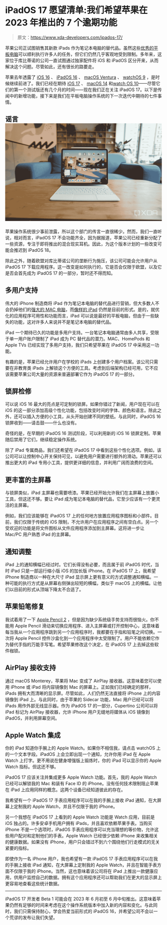 # iPadOS 17 愿望清单:我们希望苹果在 2023 年推出的 7 个逾期功能

> 原文：<https://www.xda-developers.com/ipados-17/>

苹果公司正试图销售其新款 iPads 作为笔记本电脑的替代品。虽然这些[优秀的平板电脑](http://xda-developers.com/best-tablets)可以顺利执行许多人的任务，但它们仍然几乎客观地受到限制。多年来，这家位于库比蒂诺的公司一直试图通过独家配件将 iOS 和 iPadOS 区分开来，从而解决这个问题。尽管如此，还有很长的路要走。

苹果去年透露了 [iOS 16](http://xda-developers.com/ios-16) 、 [iPadOS 16](http://xda-developers.com/ipados-16) 、 [macOS Ventura](http://xda-developers.com/macos-ventura) 、 [watchOS 9](http://xda-developers.com/watchos-9) ，是时候继续前进了。我们已经在期待 [iOS 17](http://xda-developers.com/ios-17) 、 [macOS 14](http://xda-developers.com/macos-14) 和[watch OS 10](http://xda-developers.com/watchos-10)——尽管它们的第一个测试版还有几个月的时间——现在我们正在关注 iPadOS 17。以下是传闻中的新增功能，接下来是我们在平板电脑操作系统的下一次迭代中期待的七件事情。

## 谣言![the 2021 12.9-inch iPad Pro on a Magic Keyboard with the Apple Pencil on a table.](img/1263449ca46ae45e70b063dbdcd657e7.png)

苹果操作系统很少事前泄露，所以这个部门的传言一直很稀少。然而，我们一直听说，相对而言，iPadOS 17 不会功能齐全，因为据报道，苹果公司已经重新分配了一些资源，专注于即将推出的混合现实耳机。因此，为这个版本计划的一些改变可能会推迟到 iPadOS 18。

除此之外，随着欧盟对库比蒂诺公司的垄断行为施压，该公司可能会允许用户从 iPadOS 17 下载应用程序。这一改变是如何执行的，它是否会仅限于欧盟，以及它是否会首先成为 iPadOS 17 的一部分，暂时还不得而知。

## 多用户支持

伟大的 iPhone 制造商将 iPad 作为笔记本电脑的替代品进行营销，但大多数人不会扔掉他们的[强大的 MAC 电脑](http://xda-developers.com/best-macs)，而[像样的 iPad](http://xda-developers.com/best-ipad) 仍然是目前的形式。是的，就优化的应用程序可用性和功能而言，iPad 可以说是最好的平板电脑，但由于一些缺失的功能，这对许多人来说并不是笔记本电脑的替代品。

iPad 一个期待已久的功能是多用户支持。一台笔记本电脑通常由多人共享，受限于单一用户账户限制了 iPad 成为 PC 替代品的潜力。MAC、HomePods 和 Apple TVs 已经实现了多用户支持，我们只希望苹果在 iPadOS 17 中采用这一功能。

有趣的是，苹果已经允许用户在学校的 iPads 上创建多个用户档案。该公司只需要在非教育类 iPads 上解锁这个方便的工具。考虑到后端架构已经可用，它不应该需要苹果公司大量的资源来普遍部署它作为 iPadOS 17 的一部分。

## 锁屏检修

可以说 iOS 16 最大的亮点是可定制的锁屏。如果你错过了新闻，用户现在可以在 iOS 的这一部分添加高级个性化功能，包括改变时间的字体、颜色和语言。除此之外，还可以插入方便的小工具，从头开始创建不同的壁纸。与此同时，iPadOS 16 锁屏收到——请击鼓——什么也没有。

奇怪的是，在早期的 iPadOS 16 测试阶段，可以利用新的 iOS 16 锁屏定制。苹果随后禁用了它们，继续稳定操作系统。

除了 iPad 专属商品，我们还希望在 iPadOS 17 中看到这些个性化选项。例如，该公司可以让控制中心开关保持可见，以避免用户需要进行额外的滑动。苹果还可以推出更大的 iPad 专用小工具，提供更详细的信息，并利用广阔而浪费的空间。

## 更丰富的主屏幕

与锁屏类似，iPad 主屏幕也需要喷漆。苹果已经开始允许我们在主屏幕上放置小工具，但这还不够。要让 iPad 成为笔记本电脑的替代品，它至少应该有一个更灵活的主屏幕。

例如，我们应该能够在 iPadOS 17 上的任何地方放置应用程序图标和小部件。目前，我们仅限于传统的 iOS 限制，不允许用户在应用程序之间有空白点。另一个受欢迎的功能是将文件图标从文件应用程序添加到主屏幕。这将进一步让 Mac/PC 用户熟悉 iPad 的主屏幕。

## 通知调整

iPad 上的通知横幅已经过时。它们长得没有必要，而且属于前 iPadOS 时代，当时 iPad 只是一部运行缩小版 iOS 的加长版 iPhone。在 iPadOS 17 上，我希望 iPhone 制造商以一种在大尺寸 iPad 显示屏上更有意义的方式调整通知横幅。一种可能的执行方式是从屏幕右侧弹出较短的横幅，类似于 macOS 上的横幅。让他们以目前的形式从顶端下降太不合适了。

## 苹果铅笔修复

我试着用了一下 [Apple Pencil 2](https://www.xda-developers.com/apple-pencil-2-isnt-magic-wand-editorial/) ，但是因为缺少系统级手势支持而很恼火。你不能用 Apple Pencil 滑动来切换应用程序、进入主屏幕或打开控制中心，这意味着每当我从一个应用程序跳到另一个应用程序时，我都要在手指和铅笔之间切换。一次将 Apple Pencil 控件沙盒化到一个应用程序中太受限制了。用户不能依赖它作为替代手指的万能手写笔。希望苹果修改这个决定，在 iPadOS 17 上去掉这些软件枷锁。

## AirPlay 接收支持

通过 macOS Monterey，苹果将 Mac 变成了 AirPlay 接收器。这意味着您可以使用 iPhone 或 iPad 将内容镜像到 Mac 的屏幕上。正如我们已经确定的那样，iPads 拥有大而清晰的显示屏。尽管如此，人们仍然无法直接将 iPhone 上的内容镜像到 iPad 上。与此同时，由于苹果的 Sidecar 功能，Mac 用户已经可以将 iPads 用作外部无线显示器。作为 iPadOS 17 的一部分，Cupertino 公司可以将 iPad 标记为 AirPlay 接收器，允许 iPhone 用户无缝地将媒体从 iOS 镜像到 iPadOS，并利用屏幕空间。

## Apple Watch 集成

你的 iPad 知道你手腕上的 Apple Watch。如果你不相信我，请点击 watchOS 上的一个文本字段。iPadOS 上会立即出现一个通知，允许你用 iPad 在 Apple Watch 上打字。更不用说在健身增强版上锻炼时，你的 iPad 可以显示你的 Apple Watch 指标。但这还不够。

iPadOS 17 应该关注并集成更多 Apple Watch 功能。首先，我的 Apple Watch 已经可以解锁我的 Mac 和装有 Face ID 的 iPhone。没有任何技术限制阻止苹果在 iPad 上应用同样的概念。这两个设备已经知道彼此的存在。

我希望有一个 iPadOS 17 手表应用程序可以在我的手腕上接收 iPad 通知，在大屏幕上定制我的 Apple Watch，并且不仅限于我的 iPhone。

另一个我想在 iPadOS 17 上看到的 Apple Watch 功能是 Watch 应用，目前是 iOS 独占的。许多安卓手机用户拥有 iPads，并且喜欢依赖苹果手表。当购买 iPhone 不是一个选项时，iPadOS 手表应用程序可以充当理想的等价物，允许这些用户配对和定制他们的手表。Apple Watch 已经很少依赖 iPhone 来收集相关的健康数据。如果没有 iPhone，用户只会错过不到六个围绕他们行走模式的无关紧要的指标。

即使作为一名 iPhone 用户，我也希望有一款 iPadOS 17 手表应用程序可以在我的手腕上接收 iPad 通知，在大屏幕上定制我的 Apple Watch，并且在智能手表方面不仅限于我的 iPhone。当然，这也意味着该公司将在 iPad 上推出一款健康应用，供用户监控自己的数据。拥有这个应用程序还可以帮助我们在更大的显示屏上更容易地查看这些统计数据。

* * *

iPadOS 17 开发者 Beta 1 可能会在 2023 年 6 月初至 6 月中旬推出。这意味着苹果仍然有足够的时间来考虑在这个操作系统版本中加入新的内容和变化。与此同时，我们只需保持耐心，学会热爱当前形式的 iPadOS 16，并希望公司不会以一个荒谬的发布让我们失望。